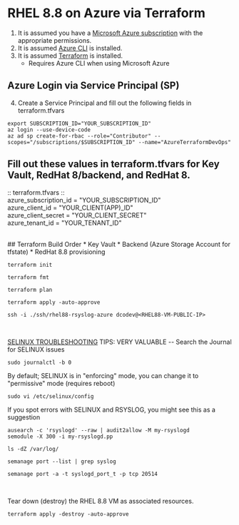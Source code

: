 # RHEL 8.8 on Azure via Terraform
1. It is assumed you have a [Microsoft Azure subscription](https://www.googleadservices.com/pagead/aclk?sa=L&ai=DChcSEwiWpuXG-9uBAxVESEcBHWBwAZgYABAAGgJxdQ&gclid=Cj0KCQjwmvSoBhDOARIsAK6aV7hY_R0AQtooe0G7jUgnei74fZDEHxmBdrAMRCpF4RFBRFYcsXf5aogaAt4nEALw_wcB&ohost=www.google.com&cid=CAESV-D2oYum1fYGjjaGhxnHvnWoX1f789QATR7Gd3anE2ra-eclgk2vrm1eDZV4r_rb7-XEuscGUmEwPEnXsol7EgAkHmKTUvc8DbTAThZRwpYo4TJ5GNNn8g&sig=AOD64_3_96UyILGUIi6Yt96ibtWYcBwmIg&q&adurl&ved=2ahUKEwjxwdzG-9uBAxUNjIkEHW1dCZUQ0Qx6BAgJEAE) with the appropriate permissions.
2. It is assumed [Azure CLI](https://learn.microsoft.com/en-us/cli/azure/install-azure-cli-linux?pivots=dnf) is installed. <br />
3. It is assumed [Terraform](https://developer.hashicorp.com/terraform/tutorials/aws-get-started/install-cli) is installed. <br />
   * Requires Azure CLI when using Microsoft Azure


## Azure Login via Service Principal (SP)
4. Create a Service Principal and fill out the following fields in terraform.tfvars <br />

```console
export SUBSCRIPTION_ID="YOUR_SUBSCRIPTION_ID"
az login --use-device-code
az ad sp create-for-rbac --role="Contributor" --scopes="/subscriptions/$SUBSCRIPTION_ID" --name="AzureTerraformDevOps"
```

## Fill out these values in terraform.tfvars for Key Vault, RedHat 8/backend, and RedHat 8.
:: terraform.tfvars :: <br />
azure_subscription_id = "YOUR_SUBSCRIPTION_ID" <br />
azure_client_id       = "YOUR_CLIENT(APP)_ID" <br />
azure_client_secret   = "YOUR_CLIENT_SECRET" <br />
azure_tenant_id       = "YOUR_TENANT_ID" <br />

<br />
## Terraform Build Order
   * Key Vault
   * Backend (Azure Storage Account for tfstate)
   * RedHat 8.8 provisioning

<br />


```console
terraform init
```

```console
terraform fmt
```

```console
terraform plan
```

```console
terraform apply -auto-approve
```

```console
ssh -i ./ssh/rhel88-rsyslog-azure dcodev@<RHEL88-VM-PUBLIC-IP>
```
<br />

[SELINUX TROUBLESHOOTING](https://www.syslog-ng.com/community/b/blog/posts/using-syslog-ng-with-selinux-in-enforcing-mode) TIPS:
VERY VALUABLE -- Search the Journal for SELINUX issues <br />
```console
sudo journalctl -b 0
```

By default; SELINUX is in "enforcing" mode, you can change it to "permissive" mode (requires reboot)  <br />
```console
sudo vi /etc/selinux/config
```

If you spot errors with SELINUX and RSYSLOG, you might see this as a suggestion <br />
```console
ausearch -c 'rsyslogd' --raw | audit2allow -M my-rsyslogd
semodule -X 300 -i my-rsyslogd.pp
```

```console
ls -dZ /var/log/
```

```console
semanage port --list | grep syslog
```

```console
semanage port -a -t syslogd_port_t -p tcp 20514
```

<br />

Tear down (destroy) the RHEL 8.8 VM as associated resources.  <br />
```console
terraform apply -destroy -auto-approve
```
